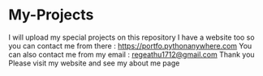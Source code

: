 # My-Projects
I will upload my special projects on this repository
I have a website too so you can contact me from there : https://portfo.pythonanywhere.com
You can also contact me from my email : regeathu1712@gmail.com
Thank you
Please visit my website and see my about me page
